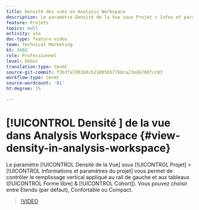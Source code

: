```yaml
---
title: Densité des vues en Analysis Workspace
description: Le paramètre Densité de la Vue sous Projet > Infos et paramètres vous permet de contrôler le remplissage vertical appliqué au rail de gauche et aux tableaux (forme libre et cohorte). Vous pouvez choisir entre Etendu (par défaut), Confortable ou Compact.
feature: Projets
topics: null
activity: use
doc-type: feature video
team: Technical Marketing
kt: 2492
role: Professionnel
level: Début
translation-type: tm+mt
source-git-commit: f3b3fa7d91b0cb21005b57768ca23ed6700fcc03
workflow-type: tm+mt
source-wordcount: '81'
ht-degree: 1%

---
```



# [!UICONTROL Densité ] de la vue dans Analysis Workspace  {#view-density-in-analysis-workspace}

Le paramètre [!UICONTROL Densité de la Vue] sous [!UICONTROL Projet] > [!UICONTROL Informations et paramètres du projet] vous permet de contrôler le remplissage vertical appliqué au rail de gauche et aux tableaux ([!UICONTROL Forme libre] &amp; [!UICONTROL Cohort]). Vous pouvez choisir entre Etendu (par défaut), Confortable ou Compact.

>[!VIDEO](https://video.tv.adobe.com/v/25963/?quality=12)
